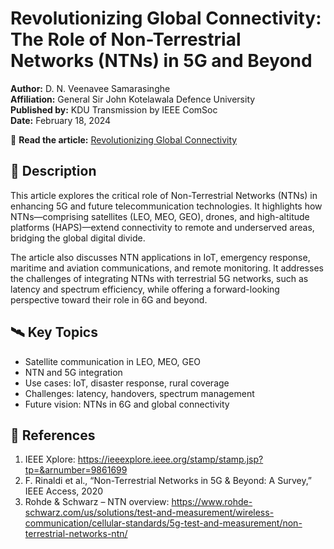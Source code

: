 # Revolutionizing Global Connectivity: The Role of Non-Terrestrial Networks (NTNs) in 5G and Beyond

**Author:** D. N. Veenavee Samarasinghe  
**Affiliation:** General Sir John Kotelawala Defence University  
**Published by:** KDU Transmission by IEEE ComSoc  
**Date:** February 18, 2024  

📖 **Read the article:** [Revolutionizing Global Connectivity](https://kduieeecomsoc.blogspot.com/2024/02/revolutionizing-global-connectivity.html)

## 📄 Description

This article explores the critical role of Non-Terrestrial Networks (NTNs) in enhancing 5G and future telecommunication technologies. It highlights how NTNs—comprising satellites (LEO, MEO, GEO), drones, and high-altitude platforms (HAPS)—extend connectivity to remote and underserved areas, bridging the global digital divide.

The article also discusses NTN applications in IoT, emergency response, maritime and aviation communications, and remote monitoring. It addresses the challenges of integrating NTNs with terrestrial 5G networks, such as latency and spectrum efficiency, while offering a forward-looking perspective toward their role in 6G and beyond.

## 🛰️ Key Topics

- Satellite communication in LEO, MEO, GEO  
- NTN and 5G integration  
- Use cases: IoT, disaster response, rural coverage  
- Challenges: latency, handovers, spectrum management  
- Future vision: NTNs in 6G and global connectivity  

## 🔗 References

1. IEEE Xplore: https://ieeexplore.ieee.org/stamp/stamp.jsp?tp=&arnumber=9861699  
2. F. Rinaldi et al., “Non-Terrestrial Networks in 5G & Beyond: A Survey,” IEEE Access, 2020  
3. Rohde & Schwarz – NTN overview: https://www.rohde-schwarz.com/us/solutions/test-and-measurement/wireless-communication/cellular-standards/5g-test-and-measurement/non-terrestrial-networks-ntn/
